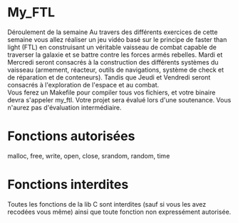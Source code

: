 # My_FTL
Déroulement de la semaine Au travers des différents exercices de cette semaine vous allez réaliser un jeu vidéo basé sur le principe de faster than light (FTL) en construisant un véritable vaisseau de combat capable de traverser la galaxie et se battre contre les forces armés rebelles.  Mardi et Mercredi seront consacrés à la construction des différents systèmes du vaisseau (armement, réacteur, outils de navigations, système de check et de réparation et de conteneurs).  Tandis que Jeudi et Vendredi seront consacrés à l'exploration de l'espace et au combat.  
Vous ferez un Makefile pour compiler tous vos fichiers, et votre binaire devra s'appeler my_ftl.  Votre projet sera évalué lors d'une soutenance. Vous n'aurez pas d'évaluation intermédiaire.

# Fonctions autorisées
malloc, free, write, open, close, srandom, random, time

# Fonctions interdites
Toutes les fonctions de la lib C sont interdites (sauf si vous les avez recodées vous même) ainsi que toute fonction non expressément autorisée.

